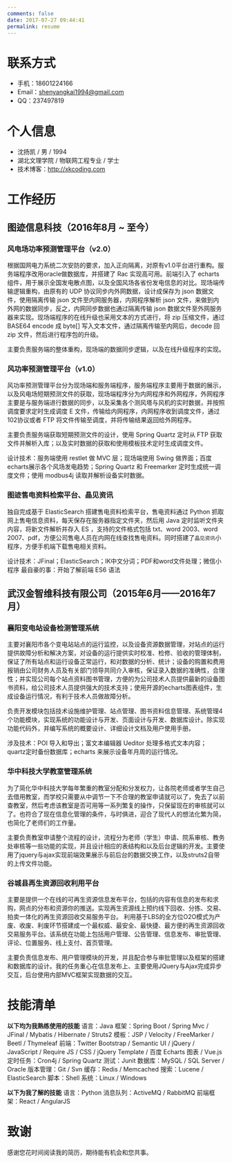 ```yaml
---
comments: false
date: 2017-07-27 09:44:41
permalink: resume
---
```

# 联系方式
* 手机：18601224166
* Email：shenyangkai1994@gmail.com
* QQ：237497819

# 个人信息
* 沈扬凯 / 男 / 1994
* 湖北文理学院 / 物联网工程专业 / 学士
* 技术博客：http://xkcoding.com

# 工作经历
## 图迹信息科技（2016年8月 ~ 至今）
### 风电场功率预测管理平台（v2.0）
根据国网电力系统二次安防的要求，加入正向隔离，对原有v1.0平台进行重构。服务端程序改用oracle做数据库，并搭建了 Rac 实现高可用。前端引入了 echarts 组件，用于展示全国发电散点图，以及全国风场各省份发电信息的对比。现场端传输逻辑重构，由原有的 UDP 协议同步内外网数据，设计成保存为 json 数据文件，使用隔离传输 json 文件至内网服务器，内网程序解析 json 文件，来做到内外网的数据同步，反之，内网同步数据也通过隔离传输 json 数据文件至外网服务器来实现。现场端程序的在线升级也采用文本的方式进行，将 zip 压缩文件，通过BASE64 encode 成 byte[] 写入文本文件，通过隔离传输至内网后，decode 回 zip 文件，然后进行程序包的升级。

主要负责服务端的整体重构，现场端的数据同步逻辑，以及在线升级程序的实现。
### 风功率预测管理平台（v1.0）
风功率预测管理平台分为现场端和服务端程序，服务端程序主要用于数据的展示，以及风电场短期预测文件的获取，现场端程序分为内网程序和外网程序，外网程序主要是与服务端进行数据的同步，以及采集各个测风塔与风机的实时数据，并按照调度要求定时生成调度 E 文件，传输给内网程序，内网程序收到调度文件，通过102协议或者 FTP 将文件传输至调度，并将传输结果返回给外网程序。

主要负责服务端获取短期预测文件的设计，使用 Spring Quartz 定时从 FTP 获取文件并解析入库；以及实时数据的获取和使用模板技术定时生成调度文件。

设计技术：服务端使用 restlet 做 MVC 层；现场端使用 Swing 做界面；百度echarts展示各个风场发电趋势；Spring Quartz 和 Freemarker 定时生成统一调度文件；使用 modbus4j 读取并解析设备实时数据。
### 图迹售电资料检索平台、晶见资讯
独自完成基于 ElasticSearch 搭建售电资料检索平台，售电资料通过 Python 抓取网上售电信息资料，每天保存在服务器指定文件夹，然后用 Java 定时监听文件夹内容，将新文件解析并存入 ES ，支持的文件格式包括 txt、word 2003、word 2007、pdf，方便公司售电人员在内网在线查找售电资料。同时搭建了`晶见资讯`小程序，方便手机端下载售电相关资料。

设计技术：JFinal；ElasticSearch；IK中文分词；PDF和word文件处理；微信小程序
最自豪的事：开始了解前端 ES6 语法
## 武汉金智维科技有限公司（2015年6月——2016年7月）
### 襄阳变电站设备检测管理系统
主要对襄阳市各个变电站站点的运行监控，以及设备资源数据管理，对站点的运行提供故障分析和解决方案，对设备的运行提供实时校准、检修、验收的管理体制，保证了所有站点和运行设备正常运行，和对数据的分析、统计；设备的购置和费用报销由公司财务人员及有关部门领导共同介入审核，保证录入数据的准确性，合理性；并实现公司每个站点资料图书管理，方便的为公司技术人员提供最新的设备图书资料，给公司技术人员提供强大的技术支持；使用开源的echarts图表组件，生成设备运行情况，有利于技术人员做故障分析。

负责开发模块包括技术设施维护管理、站点管理、图书资料信息管理、系统管理4个功能模块，实现系统的功能设计与开发、页面设计与开发、数据库设计。除实现功能代码外，并编写系统的概要设计、详细设计文档及用户使用手册。

涉及技术：POI 导入和导出；富文本编辑器 Ueditor 处理多格式文本内容；quartz定时备份数据库；echarts 来展示设备年月周的运行情况。
### 华中科技大学教室管理系统
为了简化华中科技大学每年繁重的教室分配和分发权力，让各院老师或者学生自己去借用教室，而学校只需要从中调节一下不合理的教室申请就可以了，免去了以前查教室，然后考虑该教室是否可用等一系列繁复的操作，只保留现在的审核就可以了。也符合了现在信息化管理的条件，与时俱进，迎合了现代人的想法化繁为简，也简化了老师们的工作量。

主要负责教室申请整个流程的设计，流程分为老师（学生）申请、院系审核、教务处审核等一些功能的实现，并且设计相应的表结构和以及后台逻辑的开发。主要使用了jquery与ajax实现前端效果展示与前后台的数据交换工作，以及struts2自带的上传文件功能。

### 谷城县再生资源回收利用平台
主要是提供一个在线的可再生资源信息发布平台，包括的内容有信息的发布和求购，网点的分布和资源你的推送。实现再生资源线上预约线下回收、分拣、交易、拍卖一体化的再生资源回收交易服务平台。 利用基于LBS的全方位O2O模式为产废、收废、利废环节搭建成一个最权威、最安全、最快捷、最方便的再生资源回收交易服务平台。该系统在功能上包括用户管理、公告管理、信息发布、审批管理、评论、位置服务、线上支付、首页管理。

主要负责信息发布、用户管理模块的开发，并且配合参与审批管理以及框架的搭建和数据库的设计。我的任务重心在信息发布上、主要使用JQuery与Ajax完成异步交互，后台使用内部MVC框架实现数据的交互。
# 技能清单
**以下均为我熟练使用的技能**
语言：Java
框架：Spring Boot / Spring Mvc / JFinal / Mybatis / Hibernate / Struts2
模板：JSP / Velocity / FreeMarker / Beetl / Thymeleaf
前端：Twitter Bootstrap / Semantic UI / jQuery / JavaScript / Require JS / CSS / jQuery Template / 百度 Echarts 图表 / Vue.js
定时任务：Cron4j / Spring Quartz
测试：Junit
数据库：MySQL / SQL Server / Oracle
版本管理：Git / Svn
缓存：Redis / Memcached
搜索：Lucene / ElasticSearch
脚本：Shell
系统：Linux / Windows

**以下为我了解的技能**
语言：Python
消息队列：ActiveMQ / RabbitMQ
前端框架：React / AngularJS

# 致谢
感谢您花时间阅读我的简历，期待能有机会和您共事。